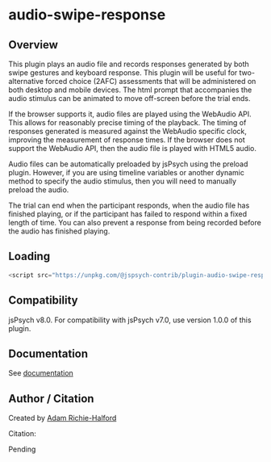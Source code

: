 # audio-swipe-response

## Overview

This plugin plays an audio file and records responses generated by both swipe gestures and keyboard response. This plugin will be useful for two-alternative forced choice (2AFC) assessments that will be administered on both desktop and mobile devices. The html prompt that accompanies the audio stimulus can be animated to move off-screen before the trial ends.

If the browser supports it, audio files are played using the WebAudio API. This allows for reasonably precise timing of the playback. The timing of responses generated is measured against the WebAudio specific clock, improving the measurement of response times. If the browser does not support the WebAudio API, then the audio file is played with HTML5 audio.

Audio files can be automatically preloaded by jsPsych using the preload plugin. However, if you are using timeline variables or another dynamic method to specify the audio stimulus, then you will need to manually preload the audio.

The trial can end when the participant responds, when the audio file has finished playing, or if the participant has failed to respond within a fixed length of time. You can also prevent a response from being recorded before the audio has finished playing.

## Loading

```js
<script src="https://unpkg.com/@jspsych-contrib/plugin-audio-swipe-response@2.0.0"></script>
```

## Compatibility

jsPsych v8.0. For compatibility with jsPsych v7.0, use version 1.0.0 of this plugin.

## Documentation

See [documentation](docs/jspsych-audio-swipe-response.md)

## Author / Citation

Created by [Adam Richie-Halford](https://github.com/richford)

Citation:

Pending
